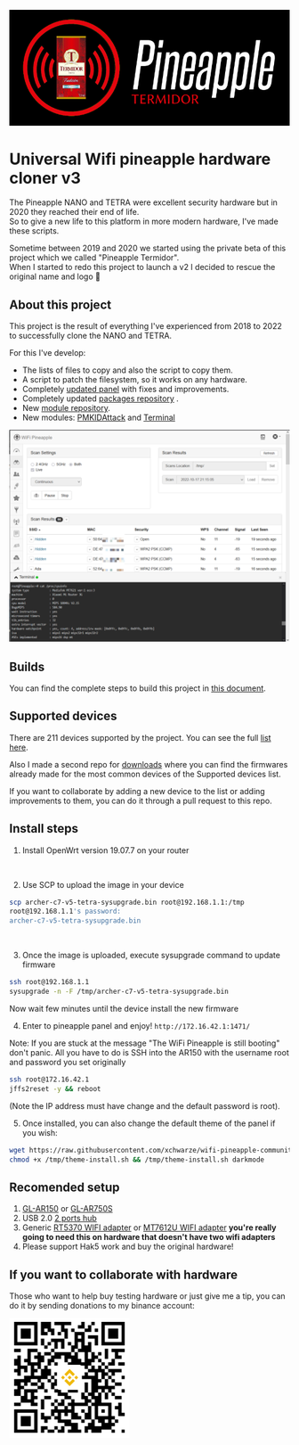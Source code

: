 ![Project Logo](assets/logo.png)

# Universal Wifi pineapple hardware cloner v3

The Pineapple NANO and TETRA were excellent security hardware but in 2020 they reached their end of life.<br>
So to give a new life to this platform in more modern hardware, I've made these scripts.<br>

Sometime between 2019 and 2020 we started using the private beta of this project which we called "Pineapple Termidor".<br>
When I started to redo this project to launch a v2 I decided to rescue the original name and logo 🤣


## About this project

This project is the result of everything I've experienced from 2018 to 2022 to successfully clone the NANO and TETRA.<br>

For this I've develop:
* The lists of files to copy and also the script to copy them.
* A script to patch the filesystem, so it works on any hardware.
* Completely [updated panel](https://github.com/xchwarze/wifi-pineapple-panel) with fixes and improvements.
* Completely updated [packages repository](https://github.com/xchwarze/wifi-pineapple-community/tree/main/packages) .
* New [module repository](https://github.com/xchwarze/wifi-pineapple-community/tree/main/modules).
* New modules: [PMKIDAttack](https://github.com/xchwarze/wifi-pineapple-community/tree/main/modules/src/PMKIDAttack) and [Terminal](https://github.com/xchwarze/wifi-pineapple-community/tree/main/modules/src/Terminal)

![Panel](assets/termidor-mipsel.png)


## Builds

You can find the complete steps to build this project in [this document](build.md).


## Supported devices

There are 211 devices supported by the project. You can see the full [list here](devices.md).
<br>

Also I made a second repo for [downloads](https://github.com/xchwarze/wifi-pineapple-cloner-builds) where you can find the firmwares already made for the most common devices of the Supported devices list.
<br>

If you want to collaborate by adding a new device to the list or adding improvements to them, you can do it through a pull request to this repo.


## Install steps

1. Install OpenWrt version 19.07.7 on your router
<br>

2. Use SCP to upload the image in your device
```bash
scp archer-c7-v5-tetra-sysupgrade.bin root@192.168.1.1:/tmp 
root@192.168.1.1's password: 
archer-c7-v5-tetra-sysupgrade.bin                                                                        100%   13MB   2.2MB/s   00:05 
```
<br>

3. Once the image is uploaded, execute sysupgrade command to update firmware
```bash
ssh root@192.168.1.1
sysupgrade -n -F /tmp/archer-c7-v5-tetra-sysupgrade.bin
```
Now wait few minutes until the device install the new firmware
<br>

4. Enter to pineapple panel and enjoy! `http://172.16.42.1:1471/`

Note: 
If you are stuck at the message "The WiFi Pineapple is still booting" don't panic.
All you have to do is SSH into the AR150 with the username root and password you set originally
```bash
ssh root@172.16.42.1
jffs2reset -y && reboot
```
(Note the IP address must have change and the default password is root).

5. Once installed, you can also change the default theme of the panel if you wish:
```bash
wget https://raw.githubusercontent.com/xchwarze/wifi-pineapple-community/main/themes/install.sh -O /tmp/theme-install.sh
chmod +x /tmp/theme-install.sh && /tmp/theme-install.sh darkmode
```


## Recomended setup

1. [GL-AR150](https://www.gl-inet.com/products/gl-ar150/) or [GL-AR750S](https://www.gl-inet.com/products/gl-ar750s)
2. USB 2.0 [2 ports hub](https://www.ebay.com/itm/144520475350)
2. Generic [RT5370 WIFI adapter](https://www.ebay.com/itm/284904442887) or [MT7612U WIFI adapter](https://www.ebay.com/itm/175219205235) **you're really going to need this on hardware that doesn't have two wifi adapters**
3. Please support Hak5 work and buy the original hardware!


## If you want to collaborate with hardware 

Those who want to help buy testing hardware or just give me a tip, you can do it by sending donations to my binance account:

![binance-qr](assets/binance-qr.png)

